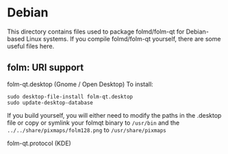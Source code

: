 
Debian
====================
This directory contains files used to package folmd/folm-qt
for Debian-based Linux systems. If you compile folmd/folm-qt yourself, there are some useful files here.

## folm: URI support ##


folm-qt.desktop  (Gnome / Open Desktop)
To install:

	sudo desktop-file-install folm-qt.desktop
	sudo update-desktop-database

If you build yourself, you will either need to modify the paths in
the .desktop file or copy or symlink your folmqt binary to `/usr/bin`
and the `../../share/pixmaps/folm128.png` to `/usr/share/pixmaps`

folm-qt.protocol (KDE)


